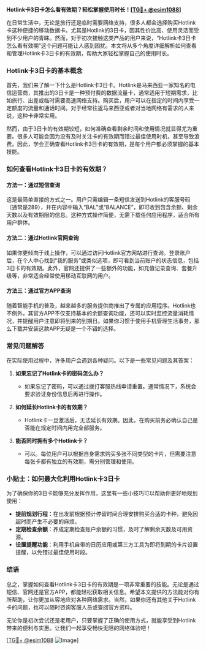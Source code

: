 **Hotlink卡3日卡怎么看有效期？轻松掌握使用时长！[[TG💪+ @esim1088](https://t.me/s/esim1088)]**

在日常生活中，无论是旅行还是临时需要网络支持，很多人都会选择购买Hotlink卡这种便捷的移动数据卡。尤其是Hotlink的3日卡，因其性价比高、使用灵活而受到不少用户的青睐。然而，对于初次接触这类产品的用户来说，“Hotlink卡3日卡怎么看有效期”这个问题可能让人感到困扰。本文将从多个角度详细解析如何查看和管理Hotlink卡3日卡的有效期，帮助大家轻松掌握自己的使用时长。

### Hotlink卡3日卡的基本概念

首先，我们来了解一下什么是Hotlink卡3日卡。Hotlink是马来西亚一家知名的电信运营商，其推出的3日卡是一种预付费的数据流量卡，通常适用于短期需求，比如旅行、出差或临时需要高速网络支持。购买后，用户可以在指定的时间内享受一定额度的流量和通话时间。对于经常往返马来西亚或者对当地网络有需求的人来说，这种卡非常实用。

然而，由于3日卡的有效期较短，如何准确查看剩余时间和使用情况就显得尤为重要。很多人可能会因为没有及时关注卡的有效期而错过最佳使用时机，甚至导致浪费。因此，学会正确查看Hotlink卡3日卡的有效期，是每个用户都必须掌握的基本技能。

### 如何查看Hotlink卡3日卡的有效期？

#### 方法一：通过短信查询
这是最简单直接的方式之一。用户只需编辑一条短信发送到Hotlink的客服号码（通常是289），并在内容中输入“BAL”或“BALANCE”，即可收到包含余额、剩余天数以及有效期限的信息。这种方式操作简便，无需下载任何应用程序，适合所有用户群体。

#### 方法二：通过Hotlink官网查询
如果你更倾向于线上操作，可以通过访问Hotlink官方网站进行查询。登录账户后，在个人中心找到“我的服务”或类似选项，即可看到当前账户的状态信息，包括3日卡的有效期。此外，官网还提供了一些额外的功能，如充值记录查询、套餐升级等，非常适合经常使用移动互联网的用户。

#### 方法三：通过官方APP查询
随着智能手机的普及，越来越多的服务提供商推出了专属的应用程序。Hotlink也不例外，其官方APP不仅支持基本的余额查询功能，还可以实时监控流量消耗情况，并提醒用户注意即将到来的到期日。如果你习惯于使用手机管理生活事务，那么下载并安装这款APP无疑是一个不错的选择。

### 常见问题解答

在实际使用过程中，许多用户会遇到各种疑问。以下是一些常见问题及其答案：

1. **如果忘记了Hotlink卡的密码怎么办？**
   - 如果忘记了密码，可以通过拨打客服热线申请重置。通常情况下，系统会要求验证身份信息后再进行操作。

2. **如何延长Hotlink卡的有效期？**
   - Hotlink卡一旦激活后，无法延长有效期。因此，在购买前务必确认自己是否能在规定时间内用完全部服务。

3. **能否同时拥有多个Hotlink卡？**
   - 可以。每位用户可以根据自身需求购买多张不同类型的卡片，但需要注意每张卡都有独立的有效期，需分别管理和使用。

### 小贴士：如何最大化利用Hotlink卡3日卡

为了确保你的3日卡能够充分发挥作用，这里有一些小技巧可以帮助你更好地规划使用：

- **提前规划行程**：在出发前根据预计停留时间合理安排购买合适的卡种，避免因超时而产生不必要的麻烦。
- **定期检查余额**：养成定期检查账户余额的习惯，及时了解剩余天数及可用资源。
- **设置提醒功能**：利用手机自带的日历应用或第三方工具为即将到期的卡片设置提醒，以免错过最佳使用时段。

### 结语

总之，掌握如何查看Hotlink卡3日卡的有效期是一项非常重要的技能。无论是通过短信、官网还是官方APP，都能轻松获取相关信息。希望本文提供的方法能对你有所帮助，让你更加从容地应对各种网络需求。当然，如果你还有其他关于Hotlink卡的问题，也可以随时咨询客服人员或查阅官方资料。

无论你是初次尝试还是老用户，只要掌握了正确的使用方式，就能享受到Hotlink带来的便利与实惠。让我们一起享受畅快无阻的网络体验吧！

[[TG💪+ @esim1088](https://t.me/s/esim1088) ![Image](https://i.postimg.cc/4NQfJmqS/Snipaste-2025-05-13-00-14-12.png)]